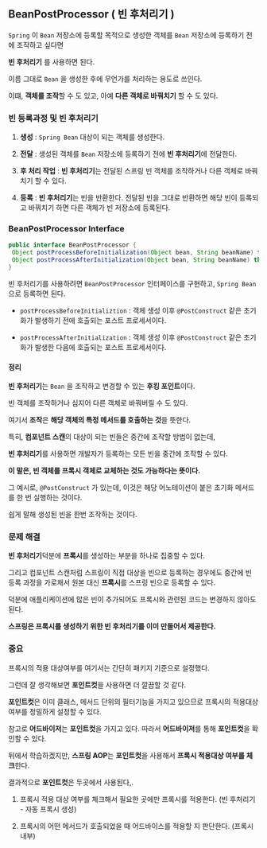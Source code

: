 ## BeanPostProcessor ( 빈 후처리기 )

`Spring` 이 `Bean` 저장소에 등록할 목적으로 생성한 객체를 `Bean` 저장소에 등록하기 전에 조작하고 싶다면

**빈 후처리기** 를 사용하면 된다.

이름 그대로 `Bean` 을 생성한 후에 무언가를 처리하는 용도로 쓰인다.

이떄, **객체를 조작**할 수 도 있고, 아예 **다른 객체로 바꿔치기** 할 수 도 있다.


### 빈 등록과정 및 빈 후처리기

1. **생성** : `Spring Bean` 대상이 되는 객체를 생성한다.

2. **전달** : 생성된 객체를 `Bean` 저장소에 등록하기 전에 **빈 후처리기**에 전달한다.

3. **후 처리 작업** : **빈 후처리기**는 전달된 스프링 빈 객체를 조작하거나 다른 객체로 바꿔치기 할 수 있다.
 
4. **등록** : **빈 후처리기**는 빈을 반환한다. 전달된 빈을 그대로 반환하면 해당 빈이 등록되고 바꿔치기 하면 다른 객체가 빈 저장소에 등록된다.


### BeanPostProcessor Interface
```java
public interface BeanPostProcessor {
 Object postProcessBeforeInitialization(Object bean, String beanName) throws BeansException
 Object postProcessAfterInitialization(Object bean, String beanName) throws BeansException
}

```

빈 후처리기를 사용하려면 `BeanPostProcessor` 인터페이스를 구현하고, `Spring Bean` 으로 등록하면 된다.

- `postProcessBeforeInitializtion` : 객체 생성 이후 `@PostConstruct` 같은 초기화가 발생하기 전에 호출되는 포스트 프로세서이다.

- `postProcessAfterInitialization` : 객체 생성 이후 `@PostConstruct` 같은 초기화가 발생한 다음에 호출되는 포스트 프로세서이다.


#### 정리

**빈 후처리기**는 `Bean` 을 조작하고 변경할 수 있는 **후킹 포인트**이다.

빈 객체를 조작하거나 심지어 다른 객체로 바꿔버릴 수 도 있다.

여기서 **조작**은 **해당 객체의 특정 메서드를 호출하는 것**을 뜻한다.

특히, **컴포넌트 스캔**의 대상이 되는 빈들은 중간에 조작할 방법이 없는데,

**빈 후처리기**를 사용하면 개발자가 등록하는 모든 빈을 중간에 조작할 수 있다.

**이 말은, 빈 객체를 프록시 객체로 교체하는 것도 가능하다는 뜻이다.**


그 예시로, `@PostConstruct` 가 있는데, 이것은 해당 어노테이션이 붙은 초기화 메서드를 한 번 실행하는 것이다.

쉽게 말해 생성된 빈을 한번 조작하는 것이다.


### 문제 해결

**빈 후처리기**덕분에 **프록시**를 생성하는 부분을 하나로 집중할 수 있다.

그리고 컴포넌트 스캔처럼 스프링이 직접 대상을 빈으로 등록하는 경우에도 중간에 빈 등록 과정을 가로채서 원본 대신 **프록시**를 스프링 빈으로 등록할 수 있다.

덕분에 애플리케이션에 많은 빈이 추가되어도 프록시와 관련된 코드는 변경하지 않아도된다.

**스프링은 프록시를 생성하기 위한 빈 후처리기를 이미 만들어서 제공한다.**

### 중요

프록시의 적용 대상여부를 여기서는 간단히 패키지 기준으로 설정했다.

그런데 잘 생각해보면 **포인트컷**을 사용하면 더 깔끔할 것 같다.

**포인트컷**은 이미 클래스, 메서드 단위의 필터기능을 가지고 있으므로 프록시의 적용대상 여부를 정밀하게 설정할 수 있다.

참고로 **어드바이저**는 **포인트컷**을 가지고 있다. 따라서 **어드바이저**를 통해 **포인트컷**을 확인할 수 있다.

뒤에서 학습하겠지만, **스프링 AOP**는 **포인트컷**을 사용해서 **프록시 적용대상 여부를 체크**한다.

결과적으로 **포인트컷**은 두곳에서 사용된다,.

1) 프록시 적용 대상 여부를 체크해서 필요한 곳에만 프록시를 적용한다. (빈 후처리기 - 자동 프록시 생성)

2) 프록시의 어떤 메서드가 호출되었을 때 어드바이스를 적용할 지 판단한다.  (프록시 내부)
